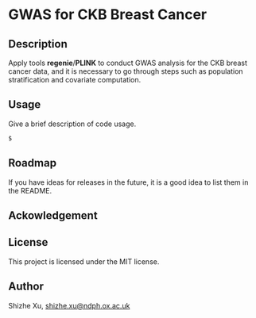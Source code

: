 # GWAS for CKB Breast Cancer

## Description
Apply tools **regenie**/**PLINK** to conduct GWAS analysis for the CKB breast cancer data, and it is necessary to go through steps such as population stratification and covariate computation. 

## Usage
Give a brief description of code usage.
```bash
$
```

## Roadmap
If you have ideas for releases in the future, it is a good idea to list them in the README.

## Ackowledgement

## License
This project is licensed under the MIT license.

## Author
Shizhe Xu, shizhe.xu@ndph.ox.ac.uk